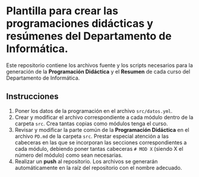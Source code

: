 # Plantilla para crear las programaciones didácticas y resúmenes del Departamento de Informática.

Este repositorio contiene los archivos fuente y los scripts necesarios para la generación de la **Programación Didáctica** y el **Resumen** de cada curso del Departamento de Informática.

## Instrucciones

1. Poner los datos de la programación en el archivo `src/datos.yml`.
2. Crear y modificar el archivo correspondiente a cada módulo dentro de la carpeta `src`. Crea tantas copias como módulos tenga el curso.
3. Revisar y modificar la parte común de la **Programación Didáctica** en el archivo `PD.md` de la carpeta `src`. Prestar especial atención a las cabeceras en las que se incorporan las secciones correspondientes a cada módulo, debiendo poner tantas cabeceras `# MOD X` (siendo X el número del módulo) como sean necesarias.
4. Realizar un **push** al repositorio. Los archivos se generarán automáticamente en la raíz del repositorio con el nombre adecuado.

